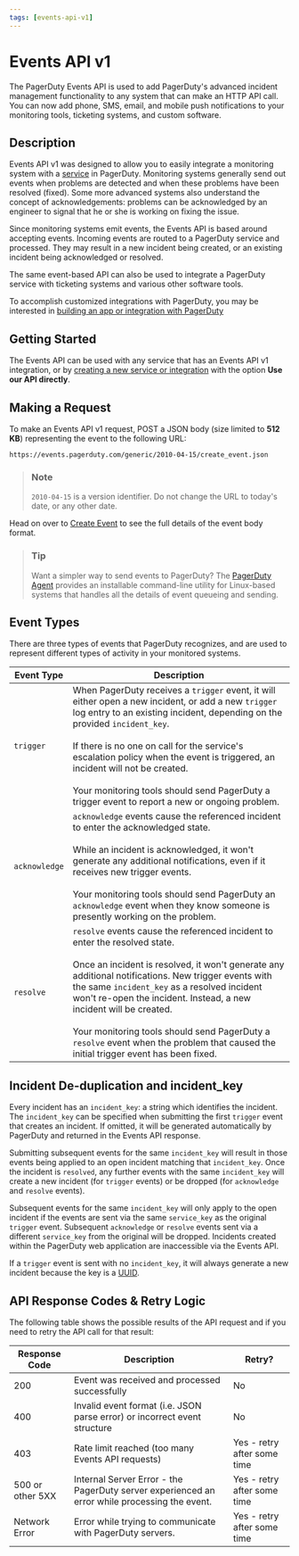 ```yaml
---
tags: [events-api-v1]
---
```


# Events API v1

The PagerDuty Events API is used to add PagerDuty's advanced incident management functionality to any system that can make an HTTP API call. You can now add phone, SMS, email, and mobile push notifications to your monitoring tools, ticketing systems, and custom software.

## Description

Events API v1 was designed to allow you to easily integrate a monitoring system with a [service](https://support.pagerduty.com/docs/services-and-integrations) in PagerDuty. Monitoring systems generally send out events when problems are detected and when these problems have been resolved (fixed). Some more advanced systems also understand the concept of acknowledgements: problems can be acknowledged by an engineer to signal that he or she is working on fixing the issue.

Since monitoring systems emit events, the Events API is based around accepting events. Incoming events are routed to a PagerDuty service and processed. They may result in a new incident being created, or an existing incident being acknowledged or resolved.

The same event-based API can also be used to integrate a PagerDuty service with ticketing systems and various other software tools.

To accomplish customized integrations with PagerDuty, you may be interested in [building an app or integration with PagerDuty](../../docs/app-integration-development/03-Register-An-App.md)

## Getting Started

The Events API can be used with any service that has an Events API v1 integration, or by [creating a new service or integration](https://support.pagerduty.com/docs/services-and-integrations#section-create-a-generic-events-api-integration) with the option **Use our API directly**.

## Making a Request

To make an Events API v1 request, POST a JSON body (size limited to **512 KB**) representing the event to the following URL:

```
https://events.pagerduty.com/generic/2010-04-15/create_event.json
```

<!-- theme:warning -->
> ### Note
> `2010-04-15` is a version identifier. Do not change the URL to today's date, or any other date.

Head on over to [Create Event](../../docs/events-API-v1/02-Trigger-Events.md) to see the full details of the event body format.

<!-- theme:info -->
> ### Tip
> Want a simpler way to send events to PagerDuty? The [PagerDuty Agent](../../docs/tool-libraries/03-On-Premise-Agent.md) provides an installable command-line utility for Linux-based systems that handles all the details of event queueing and sending.

## Event Types

There are three types of events that PagerDuty recognizes, and are used to represent different types of activity in your monitored systems.

Event Type    | Description
------------- | ------------
`trigger`     | When PagerDuty receives a `trigger` event, it will either open a new incident, or add a new `trigger` log entry to an existing incident, depending on the provided `incident_key`.<br/> <br/> If there is no one on call for the service's escalation policy when the event is triggered, an incident will not be created.<br/> <br/>Your monitoring tools should send PagerDuty a trigger event to report a new or ongoing problem.
`acknowledge` | `acknowledge` events cause the referenced incident to enter the acknowledged state.<br/> <br/>While an incident is acknowledged, it won't generate any additional notifications, even if it receives new trigger events.<br/> <br/>Your monitoring tools should send PagerDuty an `acknowledge` event when they know someone is presently working on the problem.
`resolve`     | `resolve` events cause the referenced incident to enter the resolved state.<br/> <br/>Once an incident is resolved, it won't generate any additional notifications. New trigger events with the same `incident_key` as a resolved incident won't re-open the incident. Instead, a new incident will be created.<br/> <br/> Your monitoring tools should send PagerDuty a `resolve` event when the problem that caused the initial trigger event has been fixed.


## Incident De-duplication and incident_key

Every incident has an `incident_key`: a string which identifies the incident. The `incident_key` can be specified when submitting the first `trigger` event that creates an incident. If omitted, it will be generated automatically by PagerDuty and returned in the Events API response.

Submitting subsequent events for the same `incident_key` will result in those events being applied to an open incident matching that `incident_key`. Once the incident is `resolved`, any further events with the same `incident_key` will create a new incident (for `trigger` events) or be dropped (for `acknowledge` and `resolve` events).

Subsequent events for the same `incident_key` will only apply to the open incident if the events are sent via the same `service_key` as the original `trigger` event. Subsequent `acknowledge` or `resolve` events sent via a different `service_key` from the original will be dropped. Incidents created within the PagerDuty web application are inaccessible via the Events API.

If a `trigger` event is sent with no `incident_key`, it will always generate a new incident because the key is a [UUID](../../docs/REST-API/06-Types.md#uuid).

## API Response Codes & Retry Logic

The following table shows the possible results of the API request and if you need to retry the API call for that result:

Response Code    | Description                                                                                   | Retry?
---------------- | --------------------------------------------------------------------------------------------- | ---
200              | Event was received and processed successfully                                                 | No
400              | Invalid event format (i.e. JSON parse error) or incorrect event structure                     | No
403              | Rate limit reached (too many Events API requests)                                             | Yes - retry after some time
500 or other 5XX | Internal Server Error - the PagerDuty server experienced an error while processing the event. | Yes - retry after some time
Network Error    | Error while trying to communicate with PagerDuty servers.                                     | Yes - retry after some time
